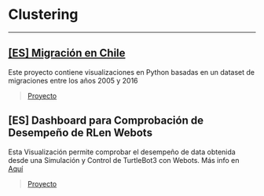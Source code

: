 # Clustering

---

## [[ES] Migración en Chile](https://nbviewer.org/github/Vpy7/Jupyter-Analysis-Collection/blob/main/Visualization/Migraci%C3%B3n%20en%20Chile/MigrantesChile%20%282005-2016%29.ipynb)  
Este proyecto contiene visualizaciones en Python basadas en un dataset de migraciones entre los años 2005 y 2016

> [Proyecto](https://github.com/Vpy7/Jupyter-Analysis-Collection/tree/main/Visualization/Migraci%C3%B3n%20en%20Chile)

## [ES] Dashboard  para Comprobación de Desempeño de RLen Webots

Esta Visualización permite comprobar el desempeño de data obtenida desde una Simulación y Control de TurtleBot3 con Webots. Más info en [Aquí](https://github.com/Vpy7/Webots-Controllers) 

> [Proyecto](https://github.com/Vpy7/Jupyter-Analysis-Collection/tree/main/Visualization/%5BES%5D%20Webots%20Dashboard%20Football)
